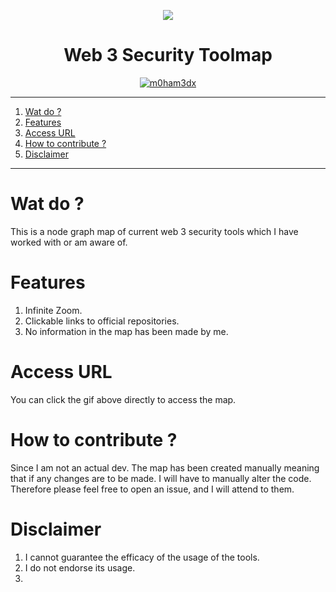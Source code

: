 <p align="center">
    <a href="https://twitter.com/m0ham3dxx"><img src="https://hits.seeyoufarm.com/api/count/incr/badge.svg?url=https%3A%2F%2Fgithub.com%2Fm0ham3dx%2Fmx-w3sectoolsmap&count_bg=%23021606&title_bg=%23000000&icon=moleculer.svg&icon_color=%23F637EC&title=hits&edge_flat=false"/></a>
</p>

<h1 align="center"> Web 3 Security Toolmap  </h1>

<p align="center">
    <a href="https://w3st.m0ham3dx.com/" target="_blank">
        <img src="./img/w3st.gif" alt="m0ham3dx"> 
    </a>
</p>

----

1. [Wat do ?](#wat-do-)
2. [Features](#features)
3. [Access URL](#access-url)
4. [How to contribute ?](#how-to-contribute-)
5. [Disclaimer](#disclaimer)


----

# Wat do ?

This is a node graph map of current web 3 security tools which I have worked with or am aware of.

# Features

1. Infinite Zoom. 
2. Clickable links to official repositories. 
3. No information in the map has been made by me.

# Access URL 

You can click the gif above directly to access the map.

# How to contribute ?

Since I am not an actual dev. The map has been created manually meaning that if any changes are to be made. I will have to manually alter the code. Therefore please feel free to open an issue, and I will attend to them. 

# Disclaimer 

1. I cannot guarantee the efficacy of the usage of the tools.
2. I do not endorse its usage.
3. 